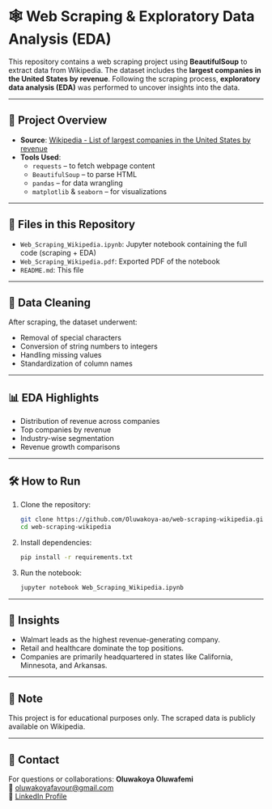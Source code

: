 # 🕸️ Web Scraping & Exploratory Data Analysis (EDA)

This repository contains a web scraping project using **BeautifulSoup** to extract data from Wikipedia. The dataset includes the **largest companies in the United States by revenue**. Following the scraping process, **exploratory data analysis (EDA)** was performed to uncover insights into the data.

---

## 📌 Project Overview

- **Source**: [Wikipedia - List of largest companies in the United States by revenue](https://en.wikipedia.org/wiki/List_of_largest_companies_in_the_United_States_by_revenue)
- **Tools Used**:
  - `requests` – to fetch webpage content
  - `BeautifulSoup` – to parse HTML
  - `pandas` – for data wrangling
  - `matplotlib` & `seaborn` – for visualizations

---

## 📁 Files in this Repository

- `Web_Scraping_Wikipedia.ipynb`: Jupyter notebook containing the full code (scraping + EDA)
- `Web_Scraping_Wikipedia.pdf`: Exported PDF of the notebook
- `README.md`: This file

---

## 🧼 Data Cleaning

After scraping, the dataset underwent:
- Removal of special characters
- Conversion of string numbers to integers
- Handling missing values
- Standardization of column names

---

## 📊 EDA Highlights

- Distribution of revenue across companies
- Top companies by revenue
- Industry-wise segmentation
- Revenue growth comparisons

---

## 🛠️ How to Run

1. Clone the repository:
    ```bash
    git clone https://github.com/Oluwakoya-ao/web-scraping-wikipedia.git
    cd web-scraping-wikipedia
    ```
2. Install dependencies:
    ```bash
    pip install -r requirements.txt
    ```
3. Run the notebook:
    ```bash
    jupyter notebook Web_Scraping_Wikipedia.ipynb
    ```

---

## 🧠 Insights

- Walmart leads as the highest revenue-generating company.
- Retail and healthcare dominate the top positions.
- Companies are primarily headquartered in states like California, Minnesota, and Arkansas.

---

## 📌 Note

This project is for educational purposes only. The scraped data is publicly available on Wikipedia.

---

## 📧 Contact

For questions or collaborations:
**Oluwakoya Oluwafemi**  
📧 [oluwakoyafavour@gmail.com](mailto:oluwakoyafavour@gmail.com)  
🔗 [LinkedIn Profile](https://www.linkedin.com/in/oluwakoya)


